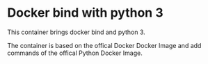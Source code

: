 # Docker bind with python 3

This container brings docker bind and python 3.

The container is based on the offical Docker Docker Image and add commands of the offical Python Docker Image.


